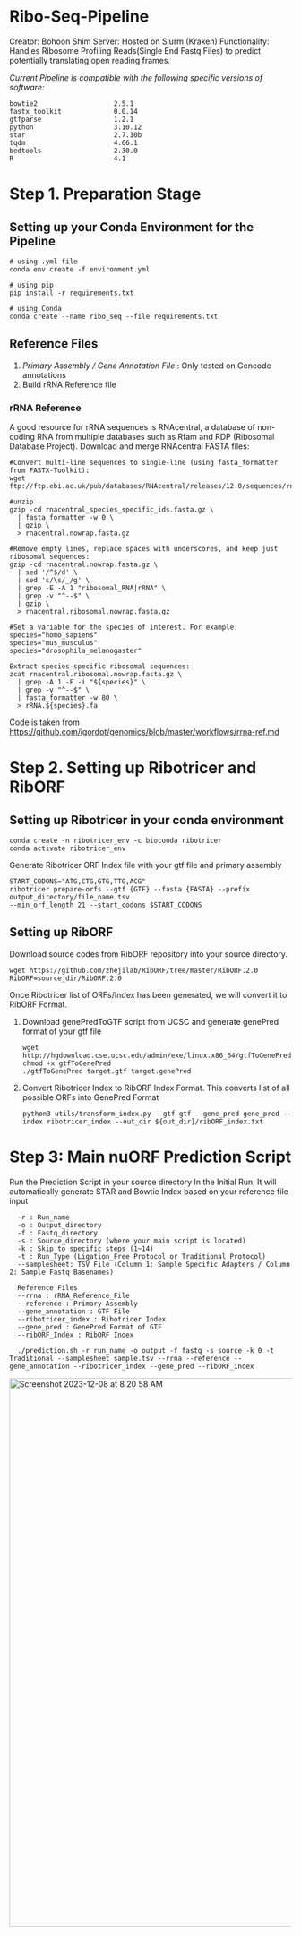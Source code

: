 # Ribo-Seq-Pipeline
Creator: Bohoon Shim 
Server: Hosted on Slurm (Kraken) 
Functionality: Handles Ribosome Profiling Reads(Single End Fastq Files) to predict potentially translating open reading frames. 

*Current Pipeline is compatible with the following specific versions of software:*

```
bowtie2                   2.5.1
fastx_toolkit             0.0.14
gtfparse                  1.2.1
python                    3.10.12 
star                      2.7.10b
tqdm                      4.66.1
bedtools                  2.30.0 
R                         4.1
```

# Step 1. Preparation Stage 

## Setting up your Conda Environment for the Pipeline

```
# using .yml file 
conda env create -f environment.yml

# using pip
pip install -r requirements.txt

# using Conda
conda create --name ribo_seq --file requirements.txt
```

## Reference Files 

  1. *Primary Assembly / Gene Annotation File* : Only tested on Gencode annotations
  2. Build rRNA Reference file

### rRNA Reference 

A good resource for rRNA sequences is RNAcentral, a database of non-coding RNA from multiple databases such as Rfam and RDP (Ribosomal Database Project).
Download and merge RNAcentral FASTA files:

```
#Convert multi-line sequences to single-line (using fasta_formatter from FASTX-Toolkit):
wget ftp://ftp.ebi.ac.uk/pub/databases/RNAcentral/releases/12.0/sequences/rnacentral_species_specific_ids.fasta.gz

#unzip
gzip -cd rnacentral_species_specific_ids.fasta.gz \
  | fasta_formatter -w 0 \
  | gzip \
  > rnacentral.nowrap.fasta.gz

#Remove empty lines, replace spaces with underscores, and keep just ribosomal sequences:
gzip -cd rnacentral.nowrap.fasta.gz \
  | sed '/^$/d' \
  | sed 's/\s/_/g' \
  | grep -E -A 1 "ribosomal_RNA|rRNA" \
  | grep -v "^--$" \
  | gzip \
  > rnacentral.ribosomal.nowrap.fasta.gz

#Set a variable for the species of interest. For example:
species="homo_sapiens"
species="mus_musculus"
species="drosophila_melanogaster"

Extract species-specific ribosomal sequences:
zcat rnacentral.ribosomal.nowrap.fasta.gz \
  | grep -A 1 -F -i "${species}" \
  | grep -v "^--$" \
  | fasta_formatter -w 80 \
  > rRNA.${species}.fa
```
Code is taken from https://github.com/igordot/genomics/blob/master/workflows/rrna-ref.md


# Step 2. Setting up Ribotricer and RibORF

## Setting up Ribotricer in your conda environment 

```
conda create -n ribotricer_env -c bioconda ribotricer
conda activate ribotricer_env
```

Generate Ribotricer ORF Index file with your gtf file and primary assembly

```
START_CODONS="ATG,CTG,GTG,TTG,ACG"
ribotricer prepare-orfs --gtf {GTF} --fasta {FASTA} --prefix output_directory/file_name.tsv
--min_orf_length 21 --start_codons $START_CODONS
```

## Setting up RibORF
Download source codes from RibORF repository into your source directory. 

```
wget https://github.com/zhejilab/RibORF/tree/master/RibORF.2.0
RibORF=source_dir/RibORF.2.0
```

Once Ribotricer list of ORFs/Index has been generated, we will convert it to RibORF Format. 

  1. Download genePredToGTF script from UCSC and generate genePred format of your gtf file
     ```
     wget http://hgdownload.cse.ucsc.edu/admin/exe/linux.x86_64/gtfToGenePred
     chmod +x gtfToGenePred
     ./gtfToGenePred target.gtf target.genePred
     ```
  2. Convert Ribotricer Index to RibORF Index Format. This converts list of all possible ORFs into GenePred Format 
     ```
     python3 utils/transform_index.py --gtf gtf --gene_pred gene_pred --index ribotricer_index --out_dir ${out_dir}/ribORF_index.txt
     ```

# Step 3: Main nuORF Prediction Script 

Run the Prediction Script in your source directory 
In the Initial Run, It will automatically generate STAR and Bowtie Index based on your reference file input 

```
  -r : Run_name
  -o : Output_directory
  -f : Fastq_directory
  -s : Source_directory (where your main script is located)
  -k : Skip to specific steps (1~14) 
  -t : Run_Type (Ligation_Free Protocol or Traditional Protocol)
  --samplesheet: TSV File (Column 1: Sample Specific Adapters / Column 2: Sample Fastq Basenames)

  Reference Files
  --rrna : rRNA_Reference_File
  --reference : Primary Assembly
  --gene_annotation : GTF File
  --ribotricer_index : Ribotricer Index
  --gene_pred : GenePred Format of GTF
  --ribORF_Index : RibORF Index

  ./prediction.sh -r run_name -o output -f fastq -s source -k 0 -t Traditional --samplesheet sample.tsv --rrna --reference --gene_annotation --ribotricer_index --gene_pred --ribORF_index

```

<img width="980" alt="Screenshot 2023-12-08 at 8 20 58 AM" src="https://github.com/bshim181/Ribo-Seq-Pipeline/assets/53489568/be7ec1c9-ed1f-423c-93bb-14ee905af62d">

     
     
